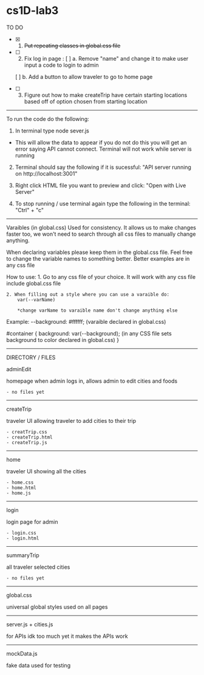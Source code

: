 # cs1D-lab3

TO DO

- [x] 1. ~~Put repeating classes in global.css file~~

- [ ] 2. Fix log in page :
    [ ] a. Remove "name" and change it to make user input a code to login to admin

    [ ] b. Add a button to allow traveler to go to home page 


- [ ] 3. Figure out how to make createTrip have certain starting locations based off of option chosen from starting location

- - - 

To run the code do the following:

1. In terminal type
node sever.js

* This will allow the data to appear if you do not do this you will get an error saying API cannot connect. Terminal will not work while server is running

2. Terminal should say the following if it is sucessful: 
"API server running on http://localhost:3001"

3. Right click HTML file you want to preview and click:
"Open with Live Server"

4. To stop running / use terminal again type the following in the terminal:
"Ctrl" + "c"

- - -

Varaibles (in global.css)
Used for consistency. It allows us to make changes faster too, we won't need to search through all css files to manually change anything.

When declaring variables please keep them in the global.css file. Feel free to change the variable names to something better. Better examples are in any css file

How to use:
    1. Go to any css file of your choice. It will work with any css file include global.css file
    
    2. When filling out a style where you can use a varaible do:
        var(--varName)
    
        *change varName to varaible name don't change anything else

Example:
--background: #ffffff;  (varaible declared in global.css)

#container {
    background: var(--background); (in any CSS file sets background to color declared in global.css)
}

- - -

DIRECTORY / FILES

adminEdit

homepage when admin logs in, allows admin to edit cities and foods

    - no files yet

- - -

createTrip

traveler UI allowing traveler to add cities to their trip

    - creatTrip.css
    - createTrip.html
    - createTrip.js

- - -

home

traveler UI showing all the cities

    - home.css
    - home.html
    - home.js

- - -

login

login page for admin

    - login.css
    - login.html

- - - 

summaryTrip

all traveler selected cities

    - no files yet

- - -

global.css

universal global styles used on all pages

- - -

server.js + cities.js

for APIs idk too much yet it makes the APIs work

- - -

mockData.js

fake data used for testing
